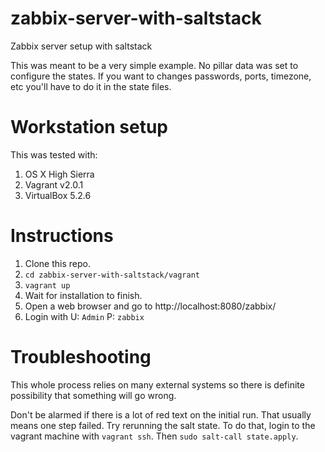 # zabbix-server-with-saltstack
Zabbix server setup with saltstack

This was meant to be a very simple example. No pillar data was set to configure the states. If you want to changes passwords, ports, timezone, etc you'll have to do it in the state files.

# Workstation setup
This was tested with:

1. OS X High Sierra
2. Vagrant v2.0.1
3. VirtualBox 5.2.6

# Instructions

1. Clone this repo.
2. `cd zabbix-server-with-saltstack/vagrant`
3. `vagrant up`
4. Wait for installation to finish.
5. Open a web browser and go to http://localhost:8080/zabbix/
6. Login with U: `Admin` P: `zabbix`

# Troubleshooting

This whole process relies on many external systems so there is definite possibility that something will go wrong.

Don't be alarmed if there is a lot of red text on the initial run. That usually means one step failed. Try rerunning the salt state. To do that, login to the vagrant machine with `vagrant ssh`. Then `sudo salt-call state.apply`.
